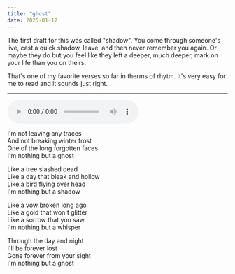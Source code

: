 ```yaml
---
title: "ghost"
date: 2025-01-12
---
```


The first draft for this was called "shadow". You come through someone's live, cast a quick shadow, leave, and then never remember you again. Or maybe they do but you feel like they left a deeper, much deeper, mark on your life than you on theirs.

That's one of my favorite verses so far in therms of rhytm. It's very easy for me to read and it sounds just right.

---

<audio controls src="/ghost.ogg" preload="metadata"></audio>

I'm not leaving any traces  
And not breaking winter frost  
One of the long forgotten faces  
I'm nothing but a ghost  

Like a tree slashed dead  
Like a day that bleak and hollow  
Like a bird flying over head  
I'm nothing but a shadow  

Like a vow broken long ago  
Like a gold that won't glitter  
Like a sorrow that you saw  
I'm nothing but a whisper  

Through the day and night  
I'll be forever lost  
Gone forever from your sight  
I'm nothing but a ghost  
  
